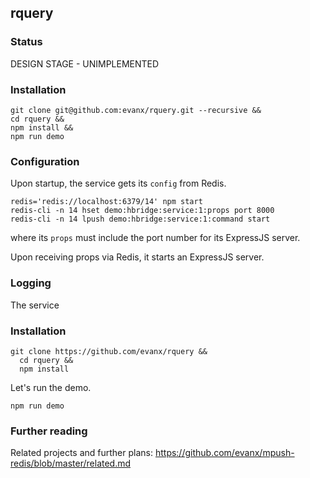 
## rquery


### Status

DESIGN STAGE - UNIMPLEMENTED


### Installation

```shell
git clone git@github.com:evanx/rquery.git --recursive && 
cd rquery && 
npm install && 
npm run demo
```

### Configuration

Upon startup, the service gets its `config` from Redis.

```shell
redis='redis://localhost:6379/14' npm start
redis-cli -n 14 hset demo:hbridge:service:1:props port 8000
redis-cli -n 14 lpush demo:hbridge:service:1:command start
```
where its `props` must include the port number for its ExpressJS server.

Upon receiving props via Redis, it starts an ExpressJS server.

### Logging

The service




### Installation

```shell
git clone https://github.com/evanx/rquery &&
  cd rquery &&
  npm install
```

Let's run the demo.
```shell
npm run demo
```

### Further reading

Related projects and further plans: https://github.com/evanx/mpush-redis/blob/master/related.md
